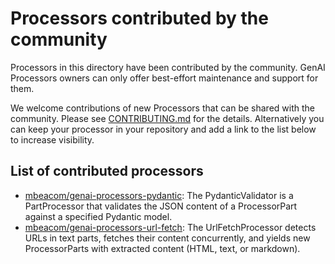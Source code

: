 # Processors contributed by the community

Processors in this directory have been contributed by the community. GenAI Processors owners can only offer best-effort maintenance and support for them.

We welcome contributions of new Processors that can be shared with the community. Please see [CONTRIBUTING.md](../../CONTRIBUTING.md) for the details. Alternatively you can keep your processor in your repository and add a link to the list below to increase visibility.

## List of contributed processors

 * [mbeacom/genai-processors-pydantic](https://github.com/mbeacom/genai-processors-pydantic/): The PydanticValidator is a PartProcessor that validates the JSON content of a ProcessorPart against a specified Pydantic model.
 * [mbeacom/genai-processors-url-fetch](https://github.com/mbeacom/genai-processors-url-fetch/): The UrlFetchProcessor detects URLs in text parts, fetches their content concurrently, and yields new ProcessorParts with extracted content (HTML, text, or markdown).
 <!--- * [Processor name](processor.py): short description. -->
